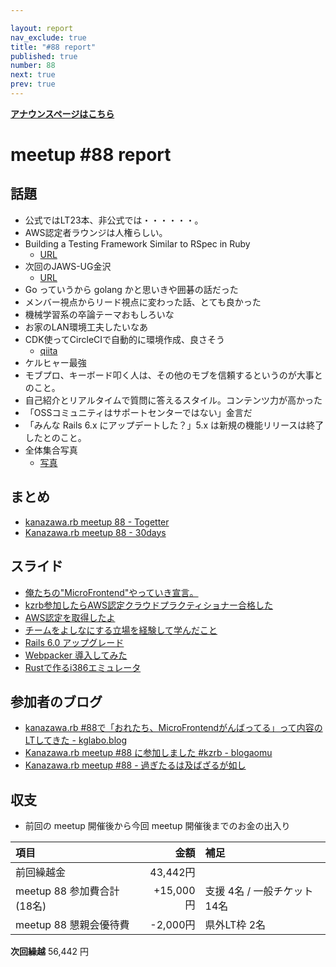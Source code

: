 ```yaml
---

layout: report
nav_exclude: true
title: "#88 report"
published: true
number: 88
next: true
prev: true
---
```


<div style="text-align: left;"><a href="/88/"><strong>アナウンスページはこちら</strong></a></div>

# meetup #88 report

## 話題

* 公式ではLT23本、非公式では・・・・・・。
* AWS認定者ラウンジは人権らしい。
* Building a Testing Framework Similar to RSpec in Ruby
  + [URL](https://ksylvest.com/posts/2018-08-01/building-a-testing-framework-similar-to-rspec-in-ruby)
* 次回のJAWS-UG金沢
  + [URL](https://jawsug-kanazawa.doorkeeper.jp/events/101851)
* Go っていうから golang かと思いきや囲碁の話だった
* メンバー視点からリード視点に変わった話、とても良かった
* 機械学習系の卒論テーマおもしろいな
* お家のLAN環境工夫したいなあ
* CDK使ってCircleCIで自動的に環境作成、良さそう
  + [qiita](https://qiita.com/BeMarble/items/b2fd62e942ae1438477c)
* ケルヒャー最強
* モブプロ、キーボード叩く人は、その他のモブを信頼するというのが大事とのこと。
* 自己紹介とリアルタイムで質問に答えるスタイル。コンテンツ力が高かった
* 「OSSコミュニティはサポートセンターではない」金言だ
* 「みんな Rails 6.x にアップデートした？」5.x は新規の機能リリースは終了したとのこと。
* 全体集合写真
  + [写真](https://twitter.com/kiyohara/status/1208298663027466240)

## まとめ

* [kanazawa.rb meetup 88 - Togetter](https://togetter.com/li/1446761)
* [Kanazawa.rb meetup 88 - 30days](https://30d.jp/kzrb/78/)


## スライド

* [俺たちの"MicroFrontend"やっていき宣言。](https://speakerdeck.com/yu_kgr/declaration-to-do-our-microfrontend)
* [kzrb参加したらAWS認定クラウドプラクティショナー合格した](https://speakerdeck.com/cottondesu/aws-certified-cloud-practitioner-passed)
* [AWS認定を取得したよ](https://speakerdeck.com/takayukiatkwsk/awsren-ding-woqu-de-sitayo-number-kzrb)
* [チームをよしなにする立場を経験して学んだこと](https://speakerdeck.com/kentarom/things-i-have-learned-in-leading-the-team)
* [Rails 6.0 アップグレード](https://speakerdeck.com/taketo1113/rails-6-dot-0-atupuguredo-kanazawa-dot-rb-number-88-lt)
* [Webpacker 導入してみた](https://speakerdeck.com/taketo1113/webpacker-dao-ru-sitemita-kanazawa-dot-rb-number-88-lt)
* [Rustで作るi386エミュレータ](https://speakerdeck.com/krhitoshi/rustdezuo-rui386emiyureta)

## 参加者のブログ

* [kanazawa.rb #88で「おれたち、MicroFrontendがんばってる」って内容のLTしてきた \- kglabo.blog](https://blog.kglabo.com/entry/2019/12/24/141723)
* [Kanazawa.rb meetup #88 に参加しました #kzrb \- blogaomu](https://www.blogaomu.com/entry/kzrb88)
* [Kanazawa.rb meetup #88 \- 過ぎたるは及ばざるが如し](https://www.aligatame.net/entry/2019/12/24/204043)

## 収支

* 前回の meetup 開催後から今回 meetup 開催後までのお金の出入り

|項目                           |金額         |補足                                               |
|:------------------------------|------------:|:--------------------------------------------------|
| 前回繰越金                    |    43,442円 |                                                   |
| meetup 88 参加費合計(18名)    |   +15,000円 | 支援 4名 / 一般チケット 14名                         |
| meetup 88 懇親会優待費        |    -2,000円 | 県外LT枠 2名                                      |

**次回繰越**  56,442 円

